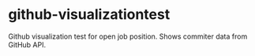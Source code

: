 # github-visualizationtest
Github visualization test for open job position. Shows commiter data from GitHub API.